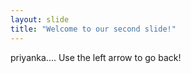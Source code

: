 ```yaml
---
layout: slide
title: "Welcome to our second slide!"
---
```

priyanka....
Use the left arrow to go back!
